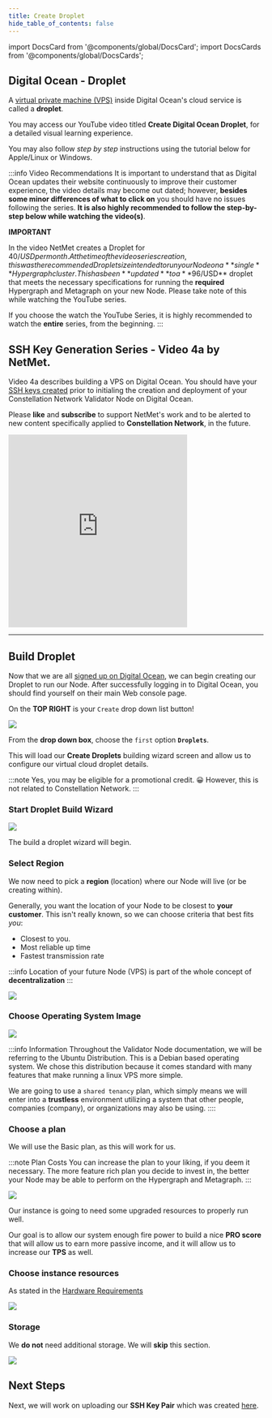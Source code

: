 ```yaml
---
title: Create Droplet
hide_table_of_contents: false
---
```


import DocsCard from '@components/global/DocsCard';
import DocsCards from '@components/global/DocsCards';

<head>
  <title>Digital Ocean Create Droplet</title>
  <meta
    name="description"
    content="Setting up a Digital Ocean VPS called a Droplet"
  />
  <style>{`
    :root {
      --doc-item-container-width: 60rem;
    }
  `}
  </style>
</head>

## Digital Ocean - Droplet

A [virtual private machine (VPS)](../../validator/vps) inside Digital Ocean's cloud service is called a **droplet**.

You may access our YouTube video titled **Create Digital Ocean Droplet**, for a detailed visual learning experience.

You may also follow *step by step* instructions using the tutorial below for Apple/Linux or Windows. 

:::info Video Recommendations
It is important to understand that as Digital Ocean updates their website continuously to improve their customer experience, the video details may become out dated; however, **besides some minor differences of what to click on** you should have no issues following the series.  **It is also highly recommended to follow the step-by-step below while watching the video(s)**.

**IMPORTANT**

In the video NetMet creates a Droplet for $40/USD per month.  At the time of the video series creation, this was the recommended Droplet size intended to run your Node on a **single** Hypergraph cluster.  This has been **updated** to a **$96/USD** droplet that meets the necessary specifications for running the **required** Hypergraph and Metagraph on your new Node.  Please take note of this while watching the YouTube series.

If you choose the watch the YouTube Series, it is highly recommended to watch the **entire** series, from the beginning.
:::

## SSH Key Generation Series - **Video 4a** by NetMet.

Video 4a describes building a VPS on Digital Ocean.  You should have your [SSH keys created](../../validator/ssh-keys) prior to initialing the creation and deployment of your Constellation Network Validator Node on Digital Ocean.

Please **like** and **subscribe** to support NetMet's work and to be alerted to new content specifically applied to **Constellation Network**, in the future.

<iframe width="70%" height="380" src="https://www.youtube.com/embed/Vs_g-e99qTo" title="YouTube video player" frameborder="0" allow="accelerometer; autoplay; clipboard-write; encrypted-media; gyroscope; picture-in-picture" allowfullscreen></iframe>

---

## Build Droplet
Now that we are all [signed up on Digital Ocean](./account), we can begin creating our Droplet to run our Node. After successfully logging in to Digital Ocean, you should find yourself on their main Web console page.

On the **TOP RIGHT** is your `Create` drop down list button!

![](/img/validator_nodes/node-do-create1.png)

From the **drop down box**, choose the `first` option **`Droplets`**.

This will load our **Create Droplets** building wizard screen and allow us to configure our virtual cloud droplet details.

:::note
Yes, you may be eligible for a promotional credit. 😀  However, this is not related to Constellation Network.
:::

### Start Droplet Build Wizard

![](/img/validator_nodes/node-do-create2.png)

The build a droplet wizard will begin.

### Select Region 

We now need to pick a **region** (location) where our Node will live (or be creating within). 

Generally, you want the location of your Node to be closest to **your customer**. This isn't really known, so we can choose criteria that best fits *you*:

  - Closest to you.
  - Most reliable up time
  - Fastest transmission rate

:::info
Location of your future Node (VPS) is part of the whole concept of **decentralization**
:::

![](/img/validator_nodes/node-do-region.png)


### Choose Operating System Image

![](/img/validator_nodes/node-do-os.png)

:::info Information
Throughout the Validator Node documentation, we will be referring to the Ubuntu Distribution.  This is a Debian based operating system.  We chose this distribution because it comes standard with many features that make running a linux VPS more simple.

We are going to use a `shared tenancy` plan, which simply means we will enter into a **trustless** environment utilizing a system that other people, companies (company), or organizations may also be using.
::::

### Choose a plan

We will use the Basic plan, as this will work for us.

:::note Plan Costs
You can increase the plan to your liking, if you deem it necessary.  The more feature rich plan you decide to invest in, the better your Node may be able to perform on the Hypergraph and Metagraph.
:::

![](/img/validator_nodes/node-do-sizing1.png)

Our instance is going to need some upgraded resources to properly run well. 

Our goal is to allow our system enough fire power to build a nice **PRO score** that will allow us to earn more passive income, and it will allow us to increase our **TPS** as well. 

### Choose instance resources

As stated in the [Hardware Requirements](../../validator/specs)

![](/img/validator_nodes/node-do-sizing2.png)

### Storage

We **do not** need additional storage.  We will **skip** this section.

![](/img/validator_nodes/node-do-storage.png)


## Next Steps

Next, we will work on uploading our **SSH Key Pair** which was created [here](../../validator/explain.md).